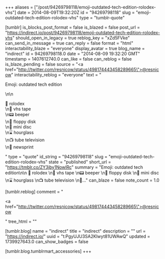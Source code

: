 +++
aliases = ["/post/94269798118/emoji-outdated-tech-edition-rolodex-vhs"]
date = 2014-08-09T19:32:20Z
id = "94269798118"
slug = "emoji-outdated-tech-edition-rolodex-vhs"
type = "tumblr-quote"

[tumblr]
is_blocks_post_format = false
is_blazed = false
post_url = "https://indirect.io/post/94269798118/emoji-outdated-tech-edition-rolodex-vhs"
should_open_in_legacy = true
reblog_key = "xZd5FVke"
can_send_in_message = true
can_reply = false
format = "html"
interactability_blaze = "everyone"
display_avatar = true
blog_name = "indirect"
id = 94269798118.0
date = "2014-08-09 19:32:20 GMT"
timestamp = 1407612740.0
can_like = false
can_reblog = false
is_blaze_pending = false
source = "<a href=\"http://twitter.com/resnicow/status/498174443458289665\">@resnicow</a>"
interactability_reblog = "everyone"
text = "<p>Emoji: outdated tech edition</p>\n\n<p>📇 rolodex<br/>\n📼 vhs tape<br/>\n📟 beeper<br/>\n💾 floppy disk<br/>\n💽 mini disc<br/>\n⌛️ hourglass<br/>\n📺 tube television <br/>\n📰 newsprint</p>"
type = "quote"
id_string = "94269798118"
slug = "emoji-outdated-tech-edition-rolodex-vhs"
state = "published"
short_url = "https://tmblr.co/ZY3jby1NowlRc"
summary = "Emoji: outdated tech edition\n\n 📇 rolodex \n📼 vhs tape \n📟 beeper \n💾 floppy disk \n💽 mini disc \n⌛️ hourglass \n📺 tube television \n📰..."
can_blaze = false
note_count = 1.0

[tumblr.reblog]
comment = "<p><a href=\"http://twitter.com/resnicow/status/498174443458289665\">@resnicow</a></p>"
tree_html = ""

[tumblr.blog]
name = "indirect"
title = "indirect"
description = ""
url = "https://indirect.io/"
uuid = "t:PgyUJU3SA2Klwyt81UWAwQ"
updated = 1739927643.0
can_show_badges = false

[tumblr.blog.tumblrmart_accessories]
+++
